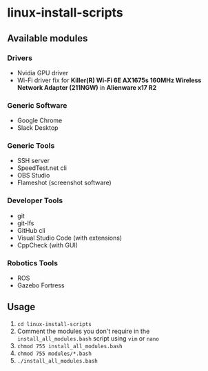 # linux-install-scripts
## Available modules
### Drivers
- Nvidia GPU driver
- Wi-Fi driver fix for **Killer(R) Wi-Fi 6E AX1675s 160MHz Wireless Network Adapter (211NGW)** in **Alienware x17 R2**

### Generic Software
- Google Chrome
- Slack Desktop

### Generic Tools
- SSH server
- SpeedTest.net cli
- OBS Studio
- Flameshot (screenshot software)

### Developer Tools
- git
- git-lfs
- GitHub cli
- Visual Studio Code (with extensions)
- CppCheck (with GUI)

### Robotics Tools
- ROS
- Gazebo Fortress

## Usage
1. `cd linux-install-scripts`
2. Comment the modules you don't require in the `install_all_modules.bash` script using `vim` or `nano`
3. `chmod 755 install_all_modules.bash`
4. `chmod 755 modules/*.bash`
5. `./install_all_modules.bash`
